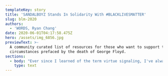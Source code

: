 ```yaml
---
templateKey: story
title: 'SANDALBOYZ Stands In Solidarity With #BLACKLIVESMATTER'
slug: blm-2020
authors:
  - 'WORDS, Ryan Chang'
date: 2020-06-01T04:17:58.475Z
hero: /assets/img_6856.jpg
previewText: >-
  A community curated list of resources for those who want to support the
  circumstances prefaced by the death of George Floyd.
sections:
  - body: "Ever since I learned of the term virtue signaling, I've always felt slightly self-reprehensible whenever I shared a #blacklivesmatter post on my Instagram story or retweeted a socially charged tweet. The guilt is valid, and I've been thinking more and more about how to add some substance behind the futile social media support I offer to causes that I am \"passionate\" about.\n\nIn light of the current situation in the United States triggered by the death of George Floyd, my team and I got together to come up with a way to show our support for those affected that goes beyond the facade of virtue signaling. Here's what we came up with.\n\nFirst, we need to remember that this is not an isolated incident, so we need to stop treating it as such. It is systemic. This means that is an ingrained part of American society. It is not caused by a single person's — or even a collection of people's — bigotry or ignorance, but it is rooted deeply into the system that runs this country —hence systemic.\n\nHere are the four things that we decided we would work on ourselves to help, and I hope that sharing these will help us move forward together as a society.\n\n# Educate\n\nWe found that education is the most important thing that we can do to help the situation —personal education on why the system exists in the first place. It's startling to see that so many people have no understanding to why the system exists beyond \"_because slavery_.\" The word systemic gets thrown around like a buzzword now. We need to rein the word back in from buzzword-land by educating ourselves, and the best way to do so is through books. Artist Jane Mount has [a post on Instagram](https://www.instagram.com/p/CAdw65UHtwJ/) that contains several community suggested books. See below for some immediately accessible ones we have been suggested / ones that we are currently reading.\n\n[_So You Want to Talk About Race_, Ijeoma Oluo](https://www.amazon.com/You-Want-Talk-About-Race/dp/1580058825/)\n\n[_How to Be an Antiracist_, Ibram X. Kendi](https://www.amazon.com/How-Be-Antiracist-Ibram-Kendi/dp/0525509283)\n\n[_Stamped: Racism, Antiracism, and You_, Jason Reynolds](https://www.amazon.com/Stamped-Antiracism-National-Award-winning-Beginning/dp/0316453692)\n\n[_I Know Why The Caged Bird Sings_, Maya Angelou](https://www.amazon.com/Know-Why-Caged-Bird-Sings/dp/0345514408/)\n\n[_Between the World and Me_, Ta-Nehisi Coates](https://www.amazon.com/Between-World-Me-Ta-Nehisi-Coates/dp/0812993543/)\n\n# Empathize\n\nMy founders and I are not black (three Asian-Americans and one Italian-American). We are seeking to be a part of the conversation by reaching out to those affected. We found that it is exceedingly crucial here, however, to know that we start not as a full participant in the conversation but only as a listener. And it is our duty to be a good listener. This [Twitter thread](https://twitter.com/byersfilms/status/1265768645990526988) is a good resource. Listen and be receptive to the community.\n\n# Participate\n\nOrganizing peacefully helps show solidarity and support. We need to exercise our First Amendment rights to lawfully assemble. Social media is a great resource for finding out when and where to gather. We follow <https://twitter.com/blmla>. We believe that our support, presence, and bodies will make a difference.\n\nWhile we encourage people to utilize their voices and ability to gather, we strongly condemn violence and rioting.\n\nYou can also in our democratic processes by voting in local elections for both representatives and legislation. Take particular notice to the ones that speak on police reform and defunding. In addition to voting, you can also directly reach out to the legislators that represent your area. While petitions are readily available on the internet, we suggest getting together with your friends to compose strong letters for your representatives. Below are a few resources we like taking advantage of.\n\nhttps://www.house.gov/representatives/find-your-representative\n\nhttp://www.legislature.ca.gov/your_legislator.html\n\nhttps://www.joincampaignzero.org/solutions#solutionsoverview\n\nhttps://peoplesbudgetla.com/\n\n# Donate\n\nProtestors are the ones on the front lines pushing for change to happen. It could be dangerous and potentially life-threatening. If one cannot physically participate in that, then they can donate to organizations that help protestors with jail bails, legal support, and much more.\_\n\nhttps://minnesotafreedomfund.org/\n\nhttps://www.naacpldf.org/\n\nhttps://www.aclu.org/\n\nhttps://www.joincampaignzero.org/\n\nhttps://peoplesbudgetla.com/\n\n\n\nAt the time of this writing, my founders and I have contributed what we can to the foundations listed above."
    type: text
---
```


